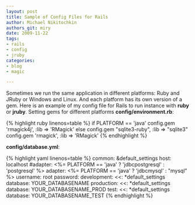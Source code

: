 ```yaml
---
layout: post
title: Sample of Config Files for Rails
author: Michael Nikitochkin
authors_git: miry
date: 2009-11-22
tags:
- rails
- config
- jruby
categories:
- blog
- magic

---
```


Sometimes we run the same application in different platforms: Ruby and JRuby or Windows and Linux. And each platform has its own version of a gem.
Here is an example of my config file for Rails to run instance with **ruby** or **jruby**.
Setting gems for different platforms **config/environment.rb**:

{% highlight ruby linenos=table %}
if PLATFORM == 'java'
    config.gem 'rmagick4j', :lib =&gt; 'RMagick'
else
    config.gem "sqlite3-ruby", :lib =&gt; "sqlite3"
    config.gem 'rmagick', :lib =&gt; 'RMagick'
{% endhighlight %}

<!--cut-->

**config/database.yml**:

{% highlight yaml linenos=table %}
common: &default_settings
  host: localhost
  #adapter: <%= PLATFORM == 'java' ? 'jdbcpostgresql' : 'postgresql' %>
  adapter: <%= PLATFORM == 'java' ? 'jdbcmysql' : "mysql" %>
  username: root
  password:
development:
  <<: *default_settings
  database: YOUR_DATABASENAME
production:
  <<: *default_settings
  database: YOUR_DATABASENAME_PROD
test:
  <<: *default_settings
  database: YOUR_DATABASENAME_TEST
{% endhighlight %}
